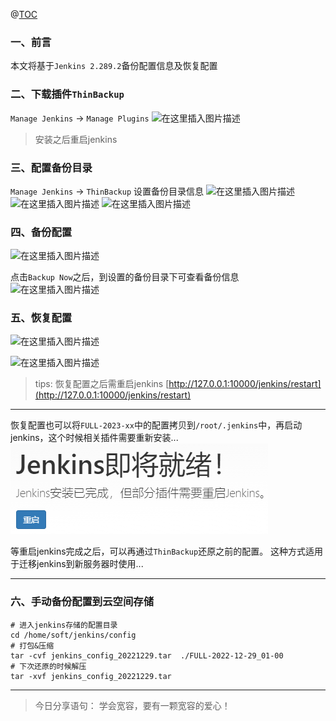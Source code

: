 ﻿@[TOC](文章目录)

### 一、前言

本文将基于`Jenkins 2.289.2`备份配置信息及恢复配置

### 二、下载插件`ThinBackup`

`Manage Jenkins` -> `Manage Plugins`
![在这里插入图片描述](https://img-blog.csdnimg.cn/f98fd1df1106442a9e4610c0656181f5.png?x-oss-process=image/watermark,type_d3F5LXplbmhlaQ,shadow_50,text_Q1NETiBA6YOR5riF,size_20,color_FFFFFF,t_70,g_se,x_16)

> 安装之后重启jenkins

### 三、配置备份目录

`Manage Jenkins` -> `ThinBackup`  设置备份目录信息
![在这里插入图片描述](https://img-blog.csdnimg.cn/7ac49c1fad6a4a81a20fc98b36dcd891.png?x-oss-process=image/watermark,type_d3F5LXplbmhlaQ,shadow_50,text_Q1NETiBA6YOR5riF,size_20,color_FFFFFF,t_70,g_se,x_16)
![在这里插入图片描述](https://img-blog.csdnimg.cn/5567fc5bf04f48e49bc29d961b352be7.png?x-oss-process=image/watermark,type_d3F5LXplbmhlaQ,shadow_50,text_Q1NETiBA6YOR5riF,size_20,color_FFFFFF,t_70,g_se,x_16)
![在这里插入图片描述](https://img-blog.csdnimg.cn/59fdc7a9f7e14d26bc170379be4c1180.png?x-oss-process=image/watermark,type_d3F5LXplbmhlaQ,shadow_50,text_Q1NETiBA6YOR5riF,size_20,color_FFFFFF,t_70,g_se,x_16)

### 四、备份配置

![在这里插入图片描述](https://img-blog.csdnimg.cn/6d333ed3b73e4cf5b50530dda8fd9100.png?x-oss-process=image/watermark,type_d3F5LXplbmhlaQ,shadow_50,text_Q1NETiBA6YOR5riF,size_20,color_FFFFFF,t_70,g_se,x_16)

点击`Backup Now`之后，到设置的备份目录下可查看备份信息
![在这里插入图片描述](https://img-blog.csdnimg.cn/58dd0e0380bc409d88eb8bec57ec2edf.png?x-oss-process=image/watermark,type_d3F5LXplbmhlaQ,shadow_50,text_Q1NETiBA6YOR5riF,size_20,color_FFFFFF,t_70,g_se,x_16)

### 五、恢复配置

![在这里插入图片描述](https://img-blog.csdnimg.cn/ec741668145942daaf314626cc89afc7.png?x-oss-process=image/watermark,type_d3F5LXplbmhlaQ,shadow_50,text_Q1NETiBA6YOR5riF,size_20,color_FFFFFF,t_70,g_se,x_16)

![在这里插入图片描述](https://img-blog.csdnimg.cn/57edbb6aeab142c7a9a41cd0ba1b7b21.png?x-oss-process=image/watermark,type_d3F5LXplbmhlaQ,shadow_50,text_Q1NETiBA6YOR5riF,size_20,color_FFFFFF,t_70,g_se,x_16)


> tips: 恢复配置之后需重启jenkins [http://127.0.0.1:10000/jenkins/restart](http://127.0.0.1:10000/jenkins/restart)

---

恢复配置也可以将`FULL-2023-xx`中的配置拷贝到`/root/.jenkins`中，再启动jenkins，这个时候相关插件需要重新安装...
![img.png](images/jenkins-config-restore.png)

等重启jenkins完成之后，可以再通过`ThinBackup`还原之前的配置。
这种方式适用于迁移jenkins到新服务器时使用...

---

### 六、手动备份配置到云空间存储

```shell
# 进入jenkins存储的配置目录
cd /home/soft/jenkins/config
# 打包&压缩
tar -cvf jenkins_config_20221229.tar  ./FULL-2022-12-29_01-00
# 下次还原的时候解压
tar -xvf jenkins_config_20221229.tar
```

---

> 今日分享语句：
> 学会宽容，要有一颗宽容的爱心！
